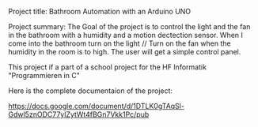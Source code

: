 Project title:
Bathroom Automation with an Arduino UNO

Project summary:
The Goal of the project is to control the light and the fan in the bathroom with a humidity and a motion dectection sensor.
When I come into the bathroom turn on the light //  Turn on the fan when the humidity in the room is to high.
The user will get a simple control panel.

This project if a part of a school project for the HF Informatik "Programmieren in C"


Here is the complete documentaion of the project:

https://docs.google.com/document/d/1DTLK0gTAqSl-Gdwl5znODC77ylZytWt4fBGn7Vkk1Pc/pub
